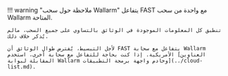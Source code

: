 !!! warning "ملاحظة حول سحب Wallarm"
    يتفاعل FAST مع واحدة من سحب Wallarm المتاحة.
    
    تنطبق كل المعلومات الموجودة في الوثائق بالتساوي على جميع السحب، مالم يُذكر خلاف ذلك.
    
    لأجل التبسيط، يُفترض طوال الوثائق أن FAST يتفاعل مع سحابة Wallarm الأمريكية. إذا كنت بحاجة للتفاعل مع سحابة أخرى، استخدم [العناوين المقابلة لبوابة Wallarm وخادم واجهة برمجة التطبيقات](../cloud-list.md).